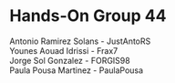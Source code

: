# Hands-On Group 44

Antonio Ramirez Solans - JustAntoRS  
Younes Aouad Idrissi - Frax7  
Jorge Sol Gonzalez - FORGIS98  
Paula Pousa Martinez - PaulaPousa  
